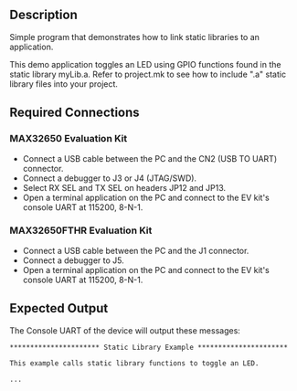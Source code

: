 ## Description

Simple program that demonstrates how to link static libraries to an application.

This demo application toggles an LED using GPIO functions found in the static library myLib.a. Refer
to project.mk to see how to include ".a" static library files into your project.

## Required Connections

### MAX32650 Evaluation Kit
-   Connect a USB cable between the PC and the CN2 (USB TO UART) connector.
-   Connect a debugger to J3 or J4 (JTAG/SWD).
-   Select RX SEL and TX SEL on headers JP12 and JP13.
-   Open a terminal application on the PC and connect to the EV kit's console UART at 115200, 8-N-1.

### MAX32650FTHR Evaluation Kit
-   Connect a USB cable between the PC and the J1 connector.
-   Connect a debugger to J5.
-   Open a terminal application on the PC and connect to the EV kit's console UART at 115200, 8-N-1.

## Expected Output

The Console UART of the device will output these messages:

```
********************** Static Library Example **********************

This example calls static library functions to toggle an LED.

...
```

